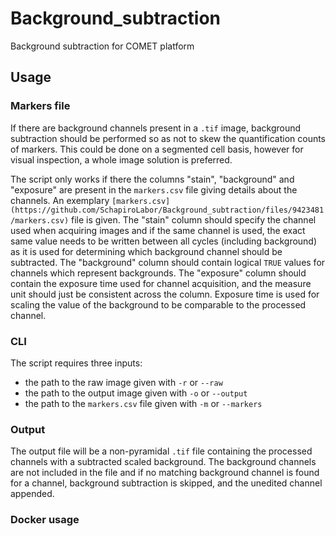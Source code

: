 # Background_subtraction
Background subtraction for COMET platform

## Usage

### Markers file

If there are background channels present in a `.tif` image, background subtraction should be performed so as not to skew the quantification counts of markers. This could be done on a segmented cell basis, however for visual inspection, a whole image solution is preferred.

The script only works if there the columns "stain", "background" and "exposure" are present in the `markers.csv` file giving details about the channels. An exemplary `[markers.csv](https://github.com/SchapiroLabor/Background_subtraction/files/9423481/markers.csv)` file is given. The "stain" column should specify the channel used when acquiring images and if the same channel is used, the exact same value needs to be written between all cycles (including background) as it is used for determining which background channel should be subtracted. The "background" column should contain logical `TRUE` values for channels which represent backgrounds. The "exposure" column should contain the exposure time used for channel acquisition, and the measure unit should just be consistent across the column. Exposure time is used for scaling the value of the background to be comparable to the processed channel.


### CLI

The script requires three inputs: 
* the path to the raw image given with `-r` or `--raw`
* the path to the output image given with `-o` or `--output`
* the path to the `markers.csv` file given with `-m` or `--markers`

### Output

The output file will be a non-pyramidal `.tif` file containing the processed channels with a subtracted scaled background. The background channels are not included in the file and if no matching background channel is found for a channel, background subtraction is skipped, and the unedited channel appended.


### Docker usage
